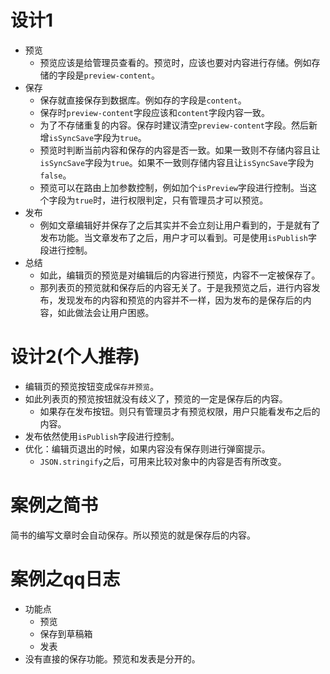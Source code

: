 # 设计1
* 预览
    - 预览应该是给管理员查看的。预览时，应该也要对内容进行存储。例如存储的字段是```preview-content```。
* 保存
    - 保存就直接保存到数据库。例如存的字段是```content```。
    - 保存时```preview-content```字段应该和```content```字段内容一致。
    - 为了不存储重复的内容。保存时建议清空```preview-content```字段。然后新增```isSyncSave```字段为```true```。
    - 预览时判断当前内容和保存的内容是否一致。如果一致则不存储内容且让```isSyncSave```字段为```true```。如果不一致则存储内容且让```isSyncSave```字段为```false```。
    - 预览可以在路由上加参数控制，例如加个```isPreview```字段进行控制。当这个字段为```true```时，进行权限判定，只有管理员才可以预览。
* 发布
    - 例如文章编辑好并保存了之后其实并不会立刻让用户看到的，于是就有了发布功能。当文章发布了之后，用户才可以看到。可是使用```isPublish```字段进行控制。
* 总结
    - 如此，编辑页的预览是对编辑后的内容进行预览，内容不一定被保存了。
    - 那列表页的预览就和保存后的内容无关了。于是我预览之后，进行内容发布，发现发布的内容和预览的内容并不一样，因为发布的是保存后的内容，如此做法会让用户困惑。

# 设计2(个人推荐)
* 编辑页的预览按钮变成```保存并预览```。
* 如此列表页的预览按钮就没有歧义了，预览的一定是保存后的内容。
    - 如果存在发布按钮。则只有管理员才有预览权限，用户只能看发布之后的内容。
* 发布依然使用```isPublish```字段进行控制。
* 优化：编辑页退出的时候，如果内容没有保存则进行弹窗提示。
    - ```JSON.stringify```之后，可用来比较对象中的内容是否有所改变。

# 案例之简书
简书的编写文章时会自动保存。所以预览的就是保存后的内容。

# 案例之qq日志
* 功能点
    - 预览
    - 保存到草稿箱
    - 发表
* 没有直接的保存功能。预览和发表是分开的。
